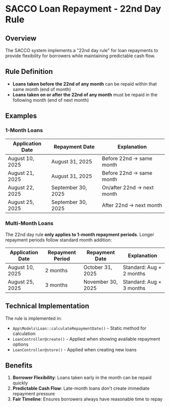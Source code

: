 # SACCO Loan Repayment - 22nd Day Rule

## Overview

The SACCO system implements a "22nd day rule" for loan repayments to provide flexibility for borrowers while maintaining predictable cash flow.

## Rule Definition

- **Loans taken before the 22nd of any month** can be repaid within that same month (end of month)
- **Loans taken on or after the 22nd of any month** must be repaid in the following month (end of next month)

## Examples

### 1-Month Loans

| Application Date | Repayment Date     | Explanation                |
| ---------------- | ------------------ | -------------------------- |
| August 10, 2025  | August 31, 2025    | Before 22nd → same month   |
| August 21, 2025  | August 31, 2025    | Before 22nd → same month   |
| August 22, 2025  | September 30, 2025 | On/after 22nd → next month |
| August 25, 2025  | September 30, 2025 | After 22nd → next month    |

### Multi-Month Loans

The 22nd day rule **only applies to 1-month repayment periods**. Longer repayment periods follow standard month addition:

| Application Date | Repayment Period | Repayment Date    | Explanation              |
| ---------------- | ---------------- | ----------------- | ------------------------ |
| August 10, 2025  | 2 months         | October 31, 2025  | Standard: Aug + 2 months |
| August 25, 2025  | 3 months         | November 30, 2025 | Standard: Aug + 3 months |

## Technical Implementation

The rule is implemented in:

- `App\Models\Loan::calculateRepaymentDate()` - Static method for calculation
- `LoanController@create()` - Applied when showing available repayment options
- `LoanController@store()` - Applied when creating new loans

## Benefits

1. **Borrower Flexibility**: Loans taken early in the month can be repaid quickly
2. **Predictable Cash Flow**: Late-month loans don't create immediate repayment pressure
3. **Fair Timeline**: Ensures borrowers always have reasonable time to repay
